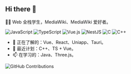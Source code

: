 ## Hi there 👋

👏🥵 Web 全栈学生，MediaWiki、MediaWiki 爱好者。

![JavaScript](https://img.shields.io/badge/JavaScript-yellow?logo=javascript&logoColor=white) ![TypeScript](https://img.shields.io/badge/TypeScript-007ACC?logo=typescript&logoColor=white) ![Vue.js](https://img.shields.io/badge/Vue.js%203-4FC08D?logo=vue.js&logoColor=white) ![NestJS](https://img.shields.io/badge/NestJS-E0234E?logo=nestjs&logoColor=white) ![C](https://img.shields.io/badge/C-green?logo=c&logoColor=white) ![C++](https://img.shields.io/badge/C++-green?logo=cplusplus&logoColor=white)

- 🔭 正在了解的：Vue、React、Uniapp、Tauri。
- 🌱 最近计划：C++、TS + Vue。
- 📫 在学习的：Java、Three.js。

![GitHub Contributions](https://github-contributions-api.deno.dev/AurLemon.svg)